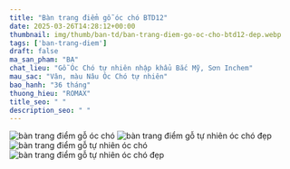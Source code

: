 ```yaml
---
title: "Bàn trang điểm gỗ óc chó BTD12"
date: 2025-03-26T14:28:12+00:00
thumbnail: img/thumb/ban-td/ban-trang-diem-go-oc-cho-btd12-dep.webp
tags: ['ban-trang-diem']
draft: false
ma_san_pham: "BA"
chat_lieu: "Gỗ Óc Chó tự nhiên nhập khẩu Bắc Mỹ, Sơn Inchem"
mau_sac: "Vân, màu Nâu Óc Chó tự nhiên"
bao_hanh: "36 tháng"
thuong_hieu: "ROMAX"
title_seo: " "
description_seo: " "
---
```

![bàn trang điểm gỗ óc chó](/img/ban-td/btd12/ban-trang-diem-go-oc-cho-btd12-00-1.webp)
![bàn trang điểm gỗ tự nhiên óc chó đẹp](/img/ban-td/btd12/ban-trang-diem-go-oc-cho-btd12-00-2.webp)
![bàn trang điểm gỗ tự nhiên óc chó](/img/ban-td/btd12/ban-trang-diem-go-oc-cho-btd12-00-3.webp)
![bàn trang điểm gỗ tự nhiên óc chó đẹp](/img/ban-td/btd12/ban-trang-diem-go-oc-cho-btd12-00-4.webp)